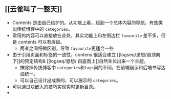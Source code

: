 ## [[云雀叫了一整天]]
- Contents 是由自己维护的。从功能上看，起到一个总体内容的导航，有些类似传统博客中的 `categories`。
- 常用的内容可以直接放在此处，其实功能上和左侧边栏 `favourite` 差不多，但是 contents 可以有层级。
	- 两者之间细微区别，导致 `favourite`更适合一些
- 由于引用页面和标签的一致性，contens 很适合建立 [[logseq/思想/自顶向下]]的预定结构& [[logseq/思想/ 自底而上]]自然生长出来一个主题。
	- 抹除掉传统博客中 `categories`和`tags`间的不同，在前端展示和后端书写达成统一。
	- 可以自己设计出成熟的、可以展示的 `categories`。
- 可以通过块嵌入的技巧实现实时更新目录。
-